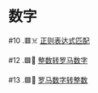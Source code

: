 # 数字<Badge text="Number"/>

#10 .🟥☠️ [正则表达式匹配](10.md)

#12 .🟩🤔 [整数转罗马数字](12.md)

#13 .🟩🤔 [罗马数字转整数](13.md)
